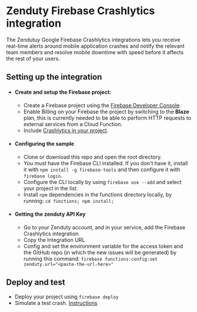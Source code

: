 # Zenduty Firebase Crashlytics integration

The Zendutuy Google Firebase Crashlytics integrations lets you receive real-time alerts around mobile application crashes and notify the relevant team members and resolve mobile downtime with speed before it affects the rest of your users.
 
## Setting up the integration

- #### Create and setup the Firebase project:
	- Create a Firebase project using the [Firebase Developer Console](https://console.firebase.google.com).
	- Enable Billing on your Firebase the project by switching to the **Blaze** plan, this is currently needed to be able to perform HTTP requests to external services from a Cloud Function.
	- Include [Crashlytics in your project](https://firebase.google.com/docs/crashlytics/get-started).

- #### Configuring the sample
	- Clone or download this repo and open the root directory.
	- You must have the Firebase CLI installed. If you don't have it, install it with `npm install -g firebase-tools` and then configure it with `firebase login`.
	- Configure the CLI locally by using `firebase use --add` and select your project in the list.
	- Install `npm` dependencies in the functions directory locally, by running: `cd functions; npm install;`
  
- #### Getting the zenduty API Key
	- Go to your Zenduty account, and in your service, add the Firebase Crashlytics integration
	- Copy the Integration URL
	- Config and set the environment variable for the access token and the GitHub repo (in which the new issues will be generated) by running this command: 
	`firebase functions:config:set zenduty.url="<paste-the-url-here>"`


## Deploy and test
- Deploy your project using `firebase deploy`
- Simulate a test crash. [Instructions](https://firebase.google.com/docs/crashlytics/force-a-crash)

